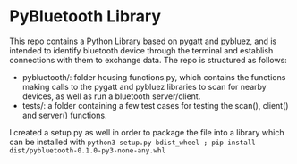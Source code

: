 # PyBluetooth Library

This repo contains a Python Library based on pygatt and pybluez, and is intended to identify bluetooth device through the terminal and establish connections with them to exchange data. The repo is structured as follows:

* pybluetooth/: folder housing functions.py, which contains the functions making calls to the pygatt and pybluez libraries to scan for nearby devices, as well as run a bluetooth server/client.
* tests/: a folder containing a few test cases for testing the scan(), client() and server() functions.

I created a setup.py as well in order to package the file into a library which can be installed with `python3 setup.py bdist_wheel ; pip install dist/pybluetooth-0.1.0-py3-none-any.whl`
